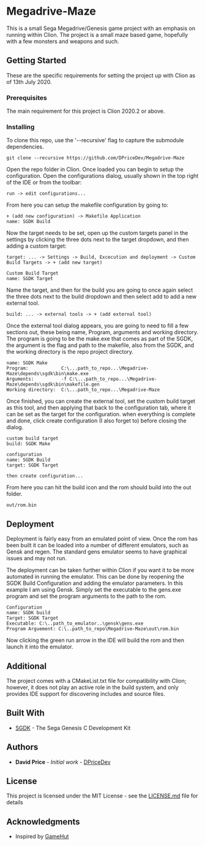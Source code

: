 # Megadrive-Maze

This is a small Sega Megadrive/Genesis game project with an emphasis on running within Clion. The project is a small maze based game, hopefully with a few
monsters and weapons and such.

## Getting Started

These are the specific requirements for setting the project up with Clion as of 13th July 2020.

### Prerequisites

The main requirement for this project is Clion 2020.2 or above.

### Installing

To clone this repo, use the '--recursive' flag to capture the submodule dependencies.

```
git clone --recursive https://github.com/DPriceDev/Megadrive-Maze
```

Open the repo folder in Clion. Once loaded you can begin to setup the configuration. Open the configurations dialog, 
usually shown in the top right of the IDE or from the toolbar:
```
run -> edit configurations...
```
From here you can setup the makefile configuration by going to:
```
+ (add new configuration) -> Makefile Application
name: SGDK Build
```
Now the target needs to be set, open up the custom targets panel in the settings by clicking the three dots next to the target dropdown, and 
then adding a custom target:
```
target: ... -> Settings -> Build, Excecution and deployment -> Custom Build Targets -> + (add new target)

Custom Build Target
name: SGDK Target
```
Name the target, and then for the build you are going to once again select the three dots next to the build dropdown and then
select add to add a new external tool.
```
build: ... -> external tools -> + (add external tool)
```
Once the external tool dialog appears, you are going to need to fill a few sections out, these being name, Program, arguments and working directory.
The program is going to be the make.exe that comes as part of the SGDK, the argument is the flag and path to the makefile, also from the SGDK, and the
working directory is the repo project directory.
```
name: SGDK Make
Program:            C:\...path_to_repo...\Megadrive-Maze\depends\sgdk\bin\make.exe
Arguments:          -f C:\...path_to_repo...\Megadrive-Maze\depends\sgdk\bin\makefile.gen
Working directory:  C:\...path_to_repo...\Megadrive-Maze
```
Once finished, you can create the external tool, set the custom build target as this tool, and then applying that back to the configuration tab, where it can be set as the target for the configuration. when everything
is complete and done, click create configuration (I also forget to) before closing the dialog.
```
custom build target
build: SGDK Make

configuration
name: SGDK Build
target: SGDK Target

then create configuration...
```
From here you can hit the build icon and the rom should build into the out folder.
```
out/rom.bin
```

## Deployment

Deployment is fairly easy from an emulated point of view. Once the rom has been built it can be loaded into a number of different
emulators, such as Gensk and regen. The standard gens emulator seems to have graphical issues and may not run.

The deployment can be taken further within Clion if you want it to be more automated in running the emulator. This can be done by
reopening the SGDK Build Configuration and adding the emulator parameters. In this example I am using Gensk. Simply set the executable to the
gens.exe program and set the program arguments to the path to the rom.
```
Configuration
name: SGDK build
Target: SGDK Target
Executable: C:\..path_to_emulator..\gensk\gens.exe
Program Arguement: C:\..path_to_repo\Megadrive-Maze\out\rom.bin
```
Now clicking the green run arrow in the IDE will build the rom and then launch it into the emulator.
## Additional

The project comes with a CMakeList.txt file for compatibility with Clion; however, it does not play an active role in the build
system, and only provides IDE support for discovering includes and source files.

## Built With

* [SGDK](https://github.com/Stephane-D/SGDK) - The Sega Genesis C Development Kit

## Authors

* **David Price** - *Initial work* - [DPriceDev](https://github.com/DPriceDev)

## License

This project is licensed under the MIT License - see the [LICENSE.md](LICENSE.md) file for details

## Acknowledgments

* Inspired by [GameHut](https://www.youtube.com/channel/UCfVFSjHQ57zyxajhhRc7i0g)